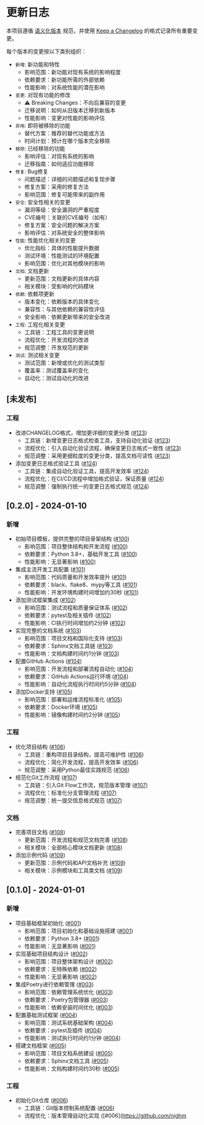 # 更新日志

本项目遵循 [语义化版本](https://semver.org/lang/zh-CN/) 规范，并使用 [Keep a Changelog](https://keepachangelog.com/zh-CN/1.0.0/) 的格式记录所有重要变更。

每个版本的变更按以下类别组织：
- `新增`: 新功能和特性
  - 影响范围：新功能对现有系统的影响程度
  - 依赖要求：新功能所需的外部依赖
  - 性能影响：对系统性能的潜在影响
- `变更`: 对现有功能的修改
  - ⚠️ Breaking Changes：不向后兼容的变更
  - 迁移说明：如何从旧版本迁移到新版本
  - 性能影响：变更对性能的影响评估
- `弃用`: 即将被移除的功能
  - 替代方案：推荐的替代功能或方法
  - 时间计划：预计在哪个版本完全移除
- `移除`: 已经移除的功能
  - 影响评估：对现有系统的影响
  - 迁移指南：如何适应功能移除
- `修复`: Bug修复
  - 问题描述：详细的问题描述和复现步骤
  - 修复方案：采用的修复方法
  - 影响范围：修复可能带来的副作用
- `安全`: 安全性相关的变更
  - 漏洞等级：安全漏洞的严重程度
  - CVE编号：关联的CVE编号（如有）
  - 修复方案：安全问题的解决方案
  - 影响评估：对系统安全的整体影响
- `性能`: 性能优化相关的变更
  - 优化指标：具体的性能提升数据
  - 测试环境：性能测试的环境配置
  - 影响范围：优化对其他模块的影响
- `文档`: 文档更新
  - 更新范围：文档更新的具体内容
  - 相关模块：受影响的代码模块
- `依赖`: 依赖项更新
  - 版本变化：依赖版本的具体变化
  - 兼容性：与其他依赖的兼容性评估
  - 安全影响：依赖更新带来的安全改进
- `工程`: 工程化相关变更
  - 工具链：工程工具的变更说明
  - 流程优化：开发流程的改进
  - 规范调整：开发规范的更新
- `测试`: 测试相关变更
  - 测试范围：新增或优化的测试类型
  - 覆盖率：测试覆盖率的变化
  - 自动化：测试自动化的改进

## [未发布]

### 工程
- 改进CHANGELOG格式，增加更详细的变更分类 ([#123](https://github.com/nighm/python-project-template/issues/123))
  - 工具链：新增变更日志格式检查工具，支持自动化验证 ([#123](https://github.com/nighm/python-project-template/issues/123))
  - 流程优化：引入自动化验证流程，确保变更日志格式一致性 ([#123](https://github.com/nighm/python-project-template/issues/123))
  - 规范调整：采用更细粒度的变更分类，提高文档可读性 ([#123](https://github.com/nighm/python-project-template/issues/123))
- 添加变更日志格式验证工具 ([#124](https://github.com/nighm/python-project-template/issues/124))
  - 工具链：集成自动化验证工具，提高开发效率 ([#124](https://github.com/nighm/python-project-template/issues/124))
  - 流程优化：在CI/CD流程中增加格式验证，保证质量 ([#124](https://github.com/nighm/python-project-template/issues/124))
  - 规范调整：强制执行统一的变更日志格式规范 ([#124](https://github.com/nighm/python-project-template/issues/124))

## [0.2.0] - 2024-01-10

### 新增
- 初始项目模板，提供完整的项目骨架结构 ([#100](https://github.com/nighm/python-project-template/issues/100))
  - 影响范围：项目整体结构和开发流程 ([#100](https://github.com/nighm/python-project-template/issues/100))
  - 依赖要求：Python 3.8+，基础开发工具 ([#100](https://github.com/nighm/python-project-template/issues/100))
  - 性能影响：无显著影响 ([#100](https://github.com/nighm/python-project-template/issues/100))
- 集成主流开发工具配置 ([#101](https://github.com/nighm/python-project-template/issues/101))
  - 影响范围：代码质量和开发效率提升 ([#101](https://github.com/nighm/python-project-template/issues/101))
  - 依赖要求：black、flake8、mypy等工具 ([#101](https://github.com/nighm/python-project-template/issues/101))
  - 性能影响：开发环境构建时间增加约30秒 ([#101](https://github.com/nighm/python-project-template/issues/101))
- 添加测试框架集成 ([#102](https://github.com/nighm/python-project-template/issues/102))
  - 影响范围：测试流程和质量保证体系 ([#102](https://github.com/nighm/python-project-template/issues/102))
  - 依赖要求：pytest及相关插件 ([#102](https://github.com/nighm/python-project-template/issues/102))
  - 性能影响：CI执行时间增加约2分钟 ([#102](https://github.com/nighm/python-project-template/issues/102))
- 实现完整的文档系统 ([#103](https://github.com/nighm/python-project-template/issues/103))
  - 影响范围：项目文档和国际化支持 ([#103](https://github.com/nighm/python-project-template/issues/103))
  - 依赖要求：Sphinx文档工具链 ([#103](https://github.com/nighm/python-project-template/issues/103))
  - 性能影响：文档构建时间约1分钟 ([#103](https://github.com/nighm/python-project-template/issues/103))
- 配置GitHub Actions ([#104](https://github.com/nighm/python-project-template/issues/104))
  - 影响范围：开发流程和部署流程自动化 ([#104](https://github.com/nighm/python-project-template/issues/104))
  - 依赖要求：GitHub Actions运行环境 ([#104](https://github.com/nighm/python-project-template/issues/104))
  - 性能影响：自动化流程执行时间约5分钟 ([#104](https://github.com/nighm/python-project-template/issues/104))
- 添加Docker支持 ([#105](https://github.com/nighm/python-project-template/issues/105))
  - 影响范围：部署和运维流程标准化 ([#105](https://github.com/nighm/python-project-template/issues/105))
  - 依赖要求：Docker环境 ([#105](https://github.com/nighm/python-project-template/issues/105))
  - 性能影响：镜像构建时间约2分钟 ([#105](https://github.com/nighm/python-project-template/issues/105))

### 工程
- 优化项目结构 ([#106](https://github.com/nighm/python-project-template/issues/106))
  - 工具链：重构项目目录结构，提高可维护性 ([#106](https://github.com/nighm/python-project-template/issues/106))
  - 流程优化：简化开发流程，提高开发效率 ([#106](https://github.com/nighm/python-project-template/issues/106))
  - 规范调整：采用Python最佳实践规范 ([#106](https://github.com/nighm/python-project-template/issues/106))
- 规范化Git工作流程 ([#107](https://github.com/nighm/python-project-template/issues/107))
  - 工具链：引入Git Flow工作流，规范版本管理 ([#107](https://github.com/nighm/python-project-template/issues/107))
  - 流程优化：标准化分支管理流程 ([#107](https://github.com/nighm/python-project-template/issues/107))
  - 规范调整：统一提交信息格式规范 ([#107](https://github.com/nighm/python-project-template/issues/107))

### 文档
- 完善项目文档 ([#108](https://github.com/nighm/python-project-template/issues/108))
  - 更新范围：开发流程和规范文档完善 ([#108](https://github.com/nighm/python-project-template/issues/108))
  - 相关模块：全部核心模块文档更新 ([#108](https://github.com/nighm/python-project-template/issues/108))
- 添加示例代码 ([#109](https://github.com/nighm/python-project-template/issues/109))
  - 更新范围：示例代码和API文档补充 ([#109](https://github.com/nighm/python-project-template/issues/109))
  - 相关模块：示例模块和工具类文档 ([#109](https://github.com/nighm/python-project-template/issues/109))

## [0.1.0] - 2024-01-01

### 新增
- 项目基础框架初始化 ([#001](https://github.com/nighm/python-project-template/issues/001))
  - 影响范围：项目初始化和基础设施搭建 ([#001](https://github.com/nighm/python-project-template/issues/001))
  - 依赖要求：Python 3.8+ ([#001](https://github.com/nighm/python-project-template/issues/001))
  - 性能影响：无显著影响 ([#001](https://github.com/nighm/python-project-template/issues/001))
- 实现基础项目结构设计 ([#002](https://github.com/nighm/python-project-template/issues/002))
  - 影响范围：项目整体架构设计 ([#002](https://github.com/nighm/python-project-template/issues/002))
  - 依赖要求：无特殊依赖 ([#002](https://github.com/nighm/python-project-template/issues/002))
  - 性能影响：无显著影响 ([#002](https://github.com/nighm/python-project-template/issues/002))
- 集成Poetry进行依赖管理 ([#003](https://github.com/nighm/python-project-template/issues/003))
  - 影响范围：依赖管理系统优化 ([#003](https://github.com/nighm/python-project-template/issues/003))
  - 依赖要求：Poetry包管理器 ([#003](https://github.com/nighm/python-project-template/issues/003))
  - 性能影响：依赖安装时间优化 ([#003](https://github.com/nighm/python-project-template/issues/003))
- 配置基础测试框架 ([#004](https://github.com/nighm/python-project-template/issues/004))
  - 影响范围：测试系统基础架构 ([#004](https://github.com/nighm/python-project-template/issues/004))
  - 依赖要求：pytest及插件 ([#004](https://github.com/nighm/python-project-template/issues/004))
  - 性能影响：测试执行时间约1分钟 ([#004](https://github.com/nighm/python-project-template/issues/004))
- 搭建文档框架 ([#005](https://github.com/nighm/python-project-template/issues/005))
  - 影响范围：项目文档系统建设 ([#005](https://github.com/nighm/python-project-template/issues/005))
  - 依赖要求：Sphinx文档工具 ([#005](https://github.com/nighm/python-project-template/issues/005))
  - 性能影响：文档构建时间约30秒 ([#005](https://github.com/nighm/python-project-template/issues/005))

### 工程
- 初始化Git仓库 ([#006](https://github.com/nighm/python-project-template/issues/006))
  - 工具链：Git版本控制系统配置 ([#006](https://github.com/nighm/python-project-template/issues/006))
  - 流程优化：版本管理自动化实现 ([#006](https://github.com/nighm